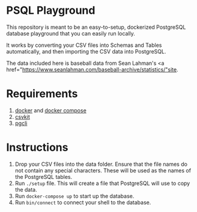 # PSQL Playground

This repository is meant to be an easy-to-setup, dockerized PostgreSQL database playground that you can easily run locally.

It works by converting your CSV files into Schemas and Tables automatically, and then importing the CSV data into PostgreSQL.

The data included here is baseball data from Sean Lahman's <a href="https://www.seanlahman.com/baseball-archive/statistics/"site</a>.

# Requirements

1. <a href="https://docs.docker.com/engine/install/">docker</a> and <a href="https://docs.docker.com/compose/install/">docker compose</a>
2. <a href="https://csvkit.readthedocs.io/en/latest/">csvkit</a>
3. <a href="https://www.pgcli.com/install">pgcli</a>

# Instructions

1. Drop your CSV files into the data folder. Ensure that the file names do not contain any special characters. These will be used as the names of the PostgreSQL tables.
2. Run `./setup` file. This will create a file that PostgreSQL will use to copy the data.
3. Run `docker-compose up` to start up the database.
4. Run `bin/connect` to connect your shell to the database.
